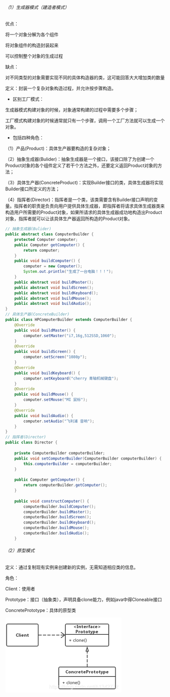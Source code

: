 ###### （1）生成器模式（建造者模式）

优点：

将一个对象分解为各个组件

将对象组件的构造封装起来

可以控制整个对象的生成过程

缺点：

对不同类型的对象需要实现不同的具体构造器的类，这可能回答大大增加类的数量

定义：封装一个复杂对象构造过程，并允许按步骤构造。

* 区别工厂模式：

生成器模式构建对象的时候，对象通常构建的过程中需要多个步骤；

工厂模式构建对象的时候通常就只有一个步骤，调用一个工厂方法就可以生成一个对象。

* 包括四种角色：

（1）产品(Product)：具体生产器要构造的复杂对象；

（2）抽象生成器(Bulider)：抽象生成器是一个接口，该接口除了为创建一个Product对象的各个组件定义了若干个方法之外，还要定义返回Product对象的方法；

（3）具体生产器(ConcreteProduct)：实现Builder接口的类，具体生成器将实现Builder接口所定义的方法；

（4）指挥者(Director)：指挥者是一个类，该类需要含有Builder接口声明的变量。指挥者的职责是负责向用户提供具体生成器，即指挥者将请求具体生成器类来构造用户所需要的Product对象，如果所请求的具体生成器成功地构造出Product对象，指挥者就可以让该具体生产器返回所构造的Product对象。

```java
// 抽象生成器(Bulider)
public abstract class ComputerBuilder {
    protected Computer computer;
    public Computer getComputer() {
        return computer;
    }
    public void buildComputer() {
        computer = new Computer();
        System.out.println("生成了一台电脑！！！");
    }
    public abstract void buildMaster();
    public abstract void buildScreen();
    public abstract void buildKeyboard();
    public abstract void buildMouse();
    public abstract void buildAudio();
}
// 具体生产器(ConcreteBuilder)
public class HPComputerBuilder extends ComputerBuilder {
    @Override
    public void buildMaster() {
        computer.setMaster("i7,16g,512SSD,1060");
    }
    @Override
    public void buildScreen() {
        computer.setScreen("1080p");
    }
    @Override
    public void buildKeyboard() {
        computer.setKeyboard("cherry 青轴机械键盘");
    }
    @Override
    public void buildMouse() {
        computer.setMouse("MI 鼠标");
    }
    @Override
    public void buildAudio() {
        computer.setAudio("飞利浦 音响");
    }
}
// 指挥者(Director)
public class Director {
   
    private ComputerBuilder computerBuilder;
    public void setComputerBuilder(ComputerBuilder computerBuilder) {
        this.computerBuilder = computerBuilder;
    }
   
    public Computer getComputer() {
        return computerBuilder.getComputer();
    }
   
    public void constructComputer() {
        computerBuilder.buildComputer();
        computerBuilder.buildMaster();
        computerBuilder.buildScreen();
        computerBuilder.buildKeyboard();
        computerBuilder.buildMouse();
        computerBuilder.buildAudio();
    }

```



###### （2）原型模式

定义：通过复制现有实例来创建新的实例，无需知道相应类的信息。

角色：

Client：使用者

Prototype：接口（抽象类），声明具备clone能力，例如java中得Cloneable接口

ConcretePrototype：具体的原型类

![](../resource/原型模式的结构.png)












































